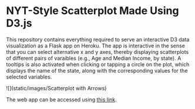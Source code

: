 # NYT-Style Scatterplot Made Using D3.js

This repository contains everything required to serve an interactive D3 data visualization as a Flask app on Heroku. The app is interactive in the sense that you can select alternative x and y axes, thereby displaying scatterplots of different pairs of varaibles (e.g., Age and Median Income, by state). A tooltips is also activated when clicking or tapping a circle on the plot, which displays the name of the state, along with the corresponding values for the selected variables. 

![](static/images/Scatterplot with Arrows)

The web app can be accessed using [this link](https://nyt-style-scatterplot.herokuapp.com).
